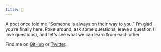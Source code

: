 ```yaml
---
title: 👋
---
```


A poet once told me “Someone is always on their way to you.” I’m glad you’re finally here. Poke around, ask some questions, leave a question (I love questions), and let’s see what we can learn from each other. 

Find me on [GitHub](https://github.com/WatsonMulkey) or [Twitter](https://twitter.com/monomythism).
